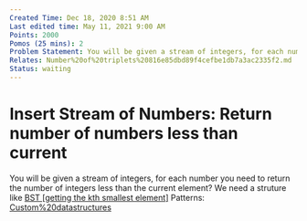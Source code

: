 ```yaml
---
Created Time: Dec 18, 2020 8:51 AM
Last edited time: May 11, 2021 9:00 AM
Points: 2000
Pomos (25 mins): 2
Problem Statement: You will be given a stream of integers, for each number you need to return the number of integers less than the current element?
Relates: Number%20of%20triplets%20816e85dbd89f4cefbe1db7a3ac2335f2.md
Status: waiting
---
```


# Insert Stream of Numbers: Return number of numbers less than current

You will be given a stream of integers, for each number you need to return the number of integers less than the current element?
We need a struture like [BST [getting the kth smallest element]](BST%20%5Bgetting%20the%20kth%20smallest%20element%5D%20c4eab2aacf694a73a4a3ed60e2ddb104.md)
Patterns: [Custom%20datastructures](Custom%20datastructures.md)